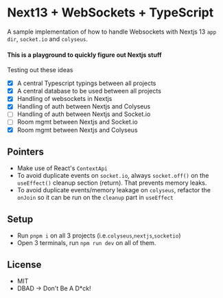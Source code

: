 # Next13 + WebSockets + TypeScript
A sample implementation of how to handle Websockets with Nextjs 13 `app dir`, `socket.io` and `colyseus`.

#### This is a playground to quickly figure out Nextjs stuff

Testing out these ideas
- [x] A central Typescript typings between all projects
- [x] A central database to be used between all projects
- [x] Handling of websockets in Nextjs
- [x] Handling of auth between Nextjs and Colyseus
- [ ] Handling of auth between Nextjs and Socket.io
- [ ] Room mgmt between Nextjs and Socket.io
- [x] Room mgmt between Nextjs and Colyseus

## Pointers
- Make use of React's `ContextApi`
- To avoid duplicate events on `socket.io`, always `socket.off()` on the `useEffect()` cleanup section (return). That prevents memory leaks.
- To avoid duplicate events/memory leakage on `colyseus`, refactor the `onJoin` so it can be run on the `cleanup` part in `useEffect`


## Setup
- Run `pnpm i` on all 3 projects (i.e.`colyseus`,`nextjs`,`socketio`)
- Open 3 terminals, run `npm run dev` on all of them.

## License
- MIT
- DBAD -> Don't Be A D*ck!
